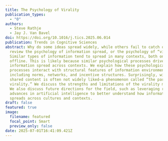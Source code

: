 ```yaml
---
title: The Psychology of Virality
publication_types:
  - "0"
authors:
  - Steve Rathje
  - Jay J. Van Bavel
doi: https://doi.org/10.1016/j.tics.2025.06.014
publication: Trends in Cognitive Sciences
abstract: Why do some ideas spread widely, while others fail to catch on? We
  review the psychology of information spread, or the psychology of “virality.”
  Similar types of information tend to spread in many contexts, both online and
  offline. This is likely because similar psychological processes drive
  information spread across contexts. We explain how these psychological
  processes interact with structural features of information environments,
  including norms, networks, and incentive structures. Surprisingly, widely
  shared content is often not widely liked—a phenomenon called “the paradox of
  virality.” We discuss the strengths and limitations of the virality metaphor.
  We also discuss future directions for the field, such as leveraging recent
  advances in artificial intelligence to better understand how information
  spreads across cultures and contexts.
draft: false
featured: true
image:
  filename: featured
  focal_point: Smart
  preview_only: false
date: 2025-07-01T16:41:09.421Z
---
```


